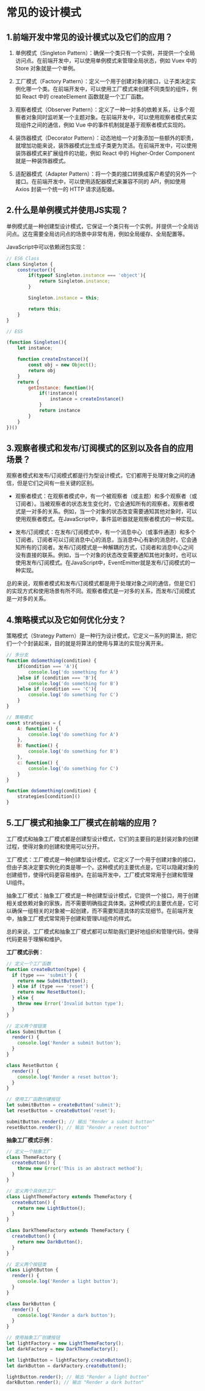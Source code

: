 # 常见的设计模式

## 1.前端开发中常见的设计模式以及它们的应用？

1. 单例模式（Singleton Pattern）：确保一个类只有一个实例，并提供一个全局访问点。在前端开发中，可以使用单例模式来管理全局状态，例如 Vuex 中的 Store 对象就是一个单例。

2. 工厂模式（Factory Pattern）：定义一个用于创建对象的接口，让子类决定实例化哪一个类。在前端开发中，可以使用工厂模式来创建不同类型的组件，例如 React 中的 createElement 函数就是一个工厂函数。

3. 观察者模式（Observer Pattern）：定义了一种一对多的依赖关系，让多个观察者对象同时监听某一个主题对象。在前端开发中，可以使用观察者模式来实现组件之间的通信，例如 Vue 中的事件机制就是基于观察者模式实现的。

4. 装饰器模式（Decorator Pattern）：动态地给一个对象添加一些额外的职责，就增加功能来说，装饰器模式比生成子类更为灵活。在前端开发中，可以使用装饰器模式来扩展组件的功能，例如 React 中的 Higher-Order Component 就是一种装饰器模式。

5. 适配器模式（Adapter Pattern）：将一个类的接口转换成客户希望的另外一个接口。在前端开发中，可以使用适配器模式来兼容不同的 API，例如使用 Axios 封装一个统一的 HTTP 请求适配器。

## 2.什么是单例模式并使用JS实现？

单例模式是一种创建型设计模式，它保证一个类只有一个实例，并提供一个全局访问点。这在需要全局访问点的场景中非常有用，例如全局缓存、全局配置等。

JavaScript中可以依赖闭包实现：

```js
// ES6 Class
class Singleton {
    constructor(){
        if(typeof Singleton.instance === 'object'){
            return Singleton.instance;
        }

        Singleton.instance = this;

        return this;
    }
}

// ES5

(function Singleton(){
    let instance;

    function createInstance(){
        const obj = new Object();
        return obj
    }
    return {
        getInstance: function(){
            if(!instance){
                instance = createInstance()
            }
            return instance
        }
    }
})()

```

## 3.观察者模式和发布/订阅模式的区别以及各自的应用场景？

观察者模式和发布/订阅模式都是行为型设计模式，它们都用于处理对象之间的通信，但是它们之间有一些关键的区别。

- 观察者模式：在观察者模式中，有一个被观察者（或主题）和多个观察者（或订阅者）。当被观察者的状态发生变化时，它会通知所有的观察者。观察者模式是一对多的关系。例如，当一个对象的状态改变需要通知其他对象时，可以使用观察者模式。在JavaScript中，事件监听器就是观察者模式的一种实现。

- 发布/订阅模式：在发布/订阅模式中，有一个消息中心（或事件通道）和多个订阅者。订阅者可以订阅消息中心的消息，当消息中心有新的消息时，它会通知所有的订阅者。发布/订阅模式是一种解耦的方式，订阅者和消息中心之间没有直接的联系。例如，当一个对象的状态改变需要通知其他对象时，也可以使用发布/订阅模式。在JavaScript中，EventEmitter就是发布/订阅模式的一种实现。

总的来说，观察者模式和发布/订阅模式都是用于处理对象之间的通信，但是它们的实现方式和使用场景有所不同。观察者模式是一对多的关系，而发布/订阅模式是一对多的关系。

## 4.策略模式以及它如何优化分支？

策略模式（Strategy Pattern）是一种行为设计模式，它定义一系列的算法，把它们一个个封装起来，目的就是将算法的使用与算法的实现分离开来。

```js
// 多分支
function doSomething(condition) {
    if(condition === 'A'){
        console.log('do something for A')
    }else if (condition === 'B'){
        console.log('do something for B')
    }else if (condition === 'C'){
        console.log('do something for C')
    }
}

// 策略模式
const strategies = {
    A: function() {
        console.log('do something for A')
    },
    B: function() {
        console.log('do something for B')
    },
    c: function() {
        console.log('do something for C')
    }
}

function doSomething(condition) {
    strategies[condition]()
}
```

## 5.工厂模式和抽象工厂模式在前端的应用？

工厂模式和抽象工厂模式都是创建型设计模式，它们的主要目的是封装对象的创建过程，使得对象的创建和使用可以分开。

工厂模式：工厂模式是一种创建型设计模式，它定义了一个用于创建对象的接口，但由子类决定要实例化的类是哪一个。这种模式的主要优点是，它可以隐藏对象的创建细节，使得代码更容易维护。在前端开发中，工厂模式常常用于创建和管理UI组件。

抽象工厂模式：抽象工厂模式是一种创建型设计模式，它提供一个接口，用于创建相关或依赖对象的家族，而不需要明确指定具体类。这种模式的主要优点是，它可以确保一组相关的对象被一起创建，而不需要知道具体的实现细节。在前端开发中，抽象工厂模式常常用于创建和管理UI组件的样式。

总的来说，工厂模式和抽象工厂模式都可以帮助我们更好地组织和管理代码，使得代码更易于理解和维护。

**工厂模式示例**：

```js
// 定义一个工厂函数
function createButton(type) {
  if (type === 'submit') {
    return new SubmitButton();
  } else if (type === 'reset') {
    return new ResetButton();
  } else {
    throw new Error('Invalid button type');
  }
}

// 定义两个按钮类
class SubmitButton {
  render() {
    console.log('Render a submit button');
  }
}

class ResetButton {
  render() {
    console.log('Render a reset button');
  }
}

// 使用工厂函数创建按钮
let submitButton = createButton('submit');
let resetButton = createButton('reset');

submitButton.render(); // 输出 "Render a submit button"
resetButton.render(); // 输出 "Render a reset button"

```

**抽象工厂模式示例**：

```js
// 定义一个抽象工厂
class ThemeFactory {
  createButton() {
    throw new Error('This is an abstract method');
  }
}

// 定义两个具体的工厂
class LightThemeFactory extends ThemeFactory {
  createButton() {
    return new LightButton();
  }
}

class DarkThemeFactory extends ThemeFactory {
  createButton() {
    return new DarkButton();
  }
}

// 定义两个按钮类
class LightButton {
  render() {
    console.log('Render a light button');
  }
}

class DarkButton {
  render() {
    console.log('Render a dark button');
  }
}

// 使用抽象工厂创建按钮
let lightFactory = new LightThemeFactory();
let darkFactory = new DarkThemeFactory();

let lightButton = lightFactory.createButton();
let darkButton = darkFactory.createButton();

lightButton.render(); // 输出 "Render a light button"
darkButton.render(); // 输出 "Render a dark button"

```